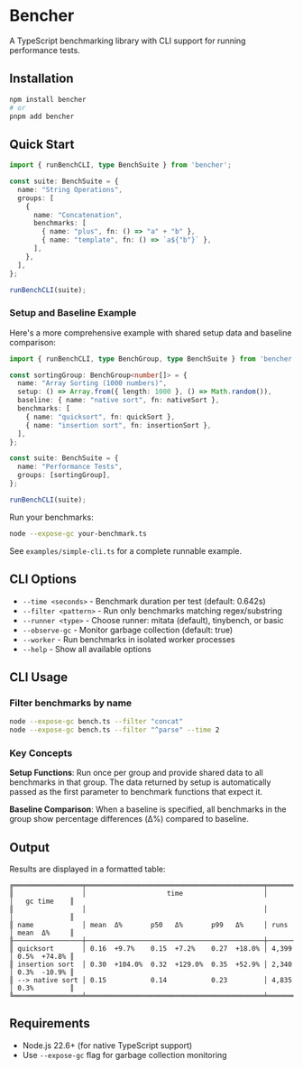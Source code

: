 # Bencher

A TypeScript benchmarking library with CLI support for running performance tests.

## Installation

```bash
npm install bencher
# or
pnpm add bencher
```

## Quick Start

```typescript
import { runBenchCLI, type BenchSuite } from 'bencher';

const suite: BenchSuite = {
  name: "String Operations",
  groups: [
    {
      name: "Concatenation",
      benchmarks: [
        { name: "plus", fn: () => "a" + "b" },
        { name: "template", fn: () => `a${"b"}` },
      ],
    },
  ],
};

runBenchCLI(suite);
```

### Setup and Baseline Example

Here's a more comprehensive example with shared setup data and baseline comparison:

```typescript
import { runBenchCLI, type BenchGroup, type BenchSuite } from 'bencher';

const sortingGroup: BenchGroup<number[]> = {
  name: "Array Sorting (1000 numbers)",
  setup: () => Array.from({ length: 1000 }, () => Math.random()),
  baseline: { name: "native sort", fn: nativeSort },
  benchmarks: [
    { name: "quicksort", fn: quickSort },
    { name: "insertion sort", fn: insertionSort },
  ],
};

const suite: BenchSuite = {
  name: "Performance Tests",
  groups: [sortingGroup],
};

runBenchCLI(suite);
```

Run your benchmarks:

```bash
node --expose-gc your-benchmark.ts
```

See `examples/simple-cli.ts` for a complete runnable example.

## CLI Options

- `--time <seconds>` - Benchmark duration per test (default: 0.642s)
- `--filter <pattern>` - Run only benchmarks matching regex/substring
- `--runner <type>` - Choose runner: mitata (default), tinybench, or basic
- `--observe-gc` - Monitor garbage collection (default: true)
- `--worker` - Run benchmarks in isolated worker processes
- `--help` - Show all available options

## CLI Usage

### Filter benchmarks by name

```bash
node --expose-gc bench.ts --filter "concat"
node --expose-gc bench.ts --filter "^parse" --time 2
```

### Key Concepts

**Setup Functions**: Run once per group and provide shared data to all benchmarks in that group. The data returned by setup is automatically passed as the first parameter to benchmark functions that expect it.

**Baseline Comparison**: When a baseline is specified, all benchmarks in the group show percentage differences (Δ%) compared to baseline. 

## Output

Results are displayed in a formatted table:

```
╔═════════════════╤════════════════════════════════════════════╤═══════╤══════════════╗
║                 │                    time                    │       │   gc time    ║
║                 │                                            │       │              ║
║ name            │ mean  Δ%       p50   Δ%       p99   Δ%     │ runs  │ mean  Δ%     ║
╟─────────────────┼────────────────────────────────────────────┼───────┼──────────────╢
║ quicksort       │ 0.16  +9.7%    0.15  +7.2%    0.27  +18.0% │ 4,399 │ 0.5%  +74.8% ║
║ insertion sort  │ 0.30  +104.0%  0.32  +129.0%  0.35  +52.9% │ 2,340 │ 0.3%  -10.9% ║
║ --> native sort │ 0.15           0.14           0.23         │ 4,835 │ 0.3%         ║
╚═════════════════╧════════════════════════════════════════════╧═══════╧══════════════╝
```


## Requirements

- Node.js 22.6+ (for native TypeScript support)
- Use `--expose-gc` flag for garbage collection monitoring